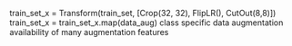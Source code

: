 train_set_x = Transform(train_set, [Crop(32, 32), FlipLR(), CutOut(8,8)])
train_set_x = train_set_x.map(data_aug)
class specific data augmentation
availability of many augmentation features